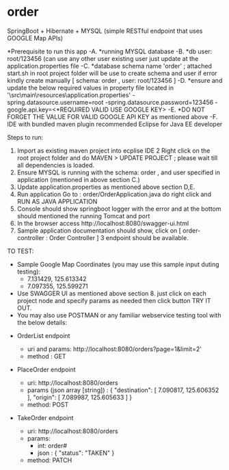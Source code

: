 # order
SpringBoot + Hibernate + MYSQL (simple RESTful endpoint that uses GOOGLE Map APIs)

*Prerequisite to run this app
-A. *running MYSQL database
-B. *db user: root/123456 (can use any other user existing user just update at the application.properties file
-C. *database schema name 'order' ; attached start.sh in root project folder will be use to create schema and user if error kindly create manually [ schema: order , user: root/123456 ]
-D. *ensure and update the below required values in property file located in '\src\main\resources\application.properties'
    -spring.datasource.username=root 
    -spring.datasource.password=123456
    -google.api.key=<*REQUIRED VALID USE GOOGLE KEY>
-E. *DO NOT FORGET THE VALUE FOR VALID GOOGLE API KEY as mentioned above
-F. IDE with bundled maven plugin recommended Eclipse for Java EE developer

Steps to run:

1. Import as existing maven project into ecplise IDE
2  Right click on the root project folder and do MAVEN > UPDATE PROJECT ; please wait till all dependencies is loaded. 
3. Ensure MYSQL is running with the schema: order , and user specified in application (mentioned in above section C.)
4. Update application.properties as mentioned  above section D,E.
5. Run application Go to : order/OrderApplication.java do right click and RUN AS JAVA APPLICATION
6. Console should show springboot logger with the error and at the bottom should mentioned the running  Tomcat and port
7. In the browser access http://localhost:8080/swagger-ui.html 
8. Sample application documentation  should show, click on [ order-controller : Order Controller ] 3 endpoint should be available.

TO TEST:
* Sample Google Map Coordinates (you may use this sample input duting testing): 
	- 7.131429, 125.613342
	- 7.097355, 125.599271
* Use SWAGGER UI as mentioned above section 8. just click on each project node and specify params as needed then click button TRY IT OUT.
* You may also use POSTMAN or any familiar webservice testing tool with the below details:
- OrderList endpoint
	- uri and params: http://localhost:8080/orders?page=1&limit=2'
	- method : GET
	
- PlaceOrder endpoint
	- uri: http://localhost:8080/orders
	- params (json array [string]) : {
					  "destination": [
					   7.090817, 125.606352
					  ],
					  "origin": [
						7.089987, 125.605633
					  ] }
	- method: POST
	
- TakeOrder endpoint
	- uri: http://localhost:8080/orders
	- params:
		-   int: order#
		- json : { "status": "TAKEN" }
	- method: PATCH
